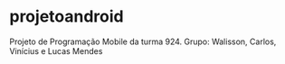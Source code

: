# projetoandroid
Projeto de Programação Mobile da turma 924. Grupo: Walisson, Carlos, Vinícius e Lucas Mendes
